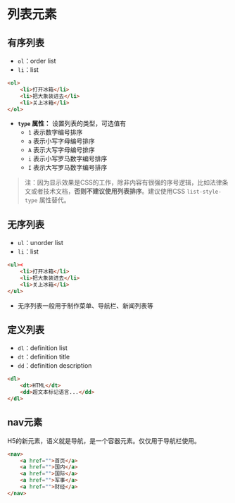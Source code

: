 # 列表元素

## 有序列表
- `ol`：order list
- `li`：list
```html
<ol>
    <li>打开冰箱</li>
    <li>把大象装进去</li>
    <li>关上冰箱</li>
</ol>
```
- **`type` 属性：** 设置列表的类型，可选值有
    - `1` 表示数字编号排序
    - `a` 表示小写字母编号排序
    - `A` 表示大写字母编号排序
    - `i` 表示小写罗马数字编号排序
    - `I` 表示大写罗马数字编号排序
> 注：因为显示效果是CSS的工作，除非内容有很强的序号逻辑，比如法律条文或者技术文档，**否则不建议使用列表排序**。建议使用CSS `list-style-type` 属性替代。

## 无序列表
- `ul`：unorder list
- `li`：list
```html
<ul><
    <li>打开冰箱</li>
    <li>把大象装进去</li>
    <li>关上冰箱</li>
</ul>
```
- 无序列表一般用于制作菜单、导航栏、新闻列表等

## 定义列表
- `dl`：definition list
- `dt`：definition title
- `dd`：definition description
```html
<dl>
    <dt>HTML</dt>
    <dd>超文本标记语言...</dd>
</dl>
```

## nav元素
H5的新元素，语义就是导航，是一个容器元素。仅仅用于导航栏使用。
```html
<nav>
    <a href="">首页</a>
    <a href="">国内</a>
    <a href="">国际</a>
    <a href="">军事</a>
    <a href="">财经</a>
</nav>
```